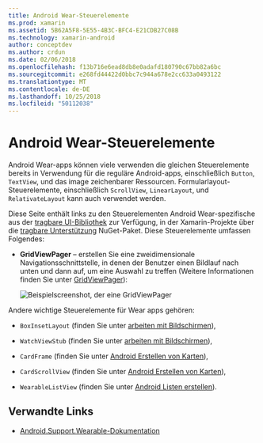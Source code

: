 ```yaml
---
title: Android Wear-Steuerelemente
ms.prod: xamarin
ms.assetid: 5B62A5F8-5E55-4B3C-BFC4-E21CDB27C08B
ms.technology: xamarin-android
author: conceptdev
ms.author: crdun
ms.date: 02/06/2018
ms.openlocfilehash: f13b716e6ead8db8e0adafd180790c67bb82a6bc
ms.sourcegitcommit: e268fd44422d0bbc7c944a678e2cc633a0493122
ms.translationtype: MT
ms.contentlocale: de-DE
ms.lasthandoff: 10/25/2018
ms.locfileid: "50112038"
---
```

# <a name="android-wear-controls"></a>Android Wear-Steuerelemente

Android Wear-apps können viele verwenden die gleichen Steuerelemente bereits in Verwendung für die reguläre Android-apps, einschließlich `Button`, `TextView`, und das image zeichenbarer Ressourcen. Formularlayout-Steuerelemente, einschließlich `ScrollView`, `LinearLayout`, und `RelativateLayout` kann auch verwendet werden.

Diese Seite enthält links zu den Steuerelementen Android Wear-spezifische aus der [tragbare UI-Bibliothek](https://developer.android.com/training/wearables/apps/layouts.html#UiLibrary) zur Verfügung, in der Xamarin-Projekte über die [tragbare Unterstützung](http://www.nuget.org/packages/Xamarin.Android.Wear/) NuGet-Paket. Diese Steuerelemente umfassen Folgendes:

-   **GridViewPager** &ndash; erstellen Sie eine zweidimensionale Navigationsschnittstelle, in denen der Benutzer einen Bildlauf nach unten und dann auf, um eine Auswahl zu treffen (Weitere Informationen finden Sie unter [GridViewPager](~/android/wear/user-interface/controls/gridviewpager.md)):

    ![Beispielscreenshot, der eine GridViewPager](images/gridviewpager.png)

Andere wichtige Steuerelemente für Wear apps gehören:

* `BoxInsetLayout` (finden Sie unter [arbeiten mit Bildschirmen](~/android/wear/screen-sizes.md)),

* `WatchViewStub` (finden Sie unter [arbeiten mit Bildschirmen](~/android/wear/screen-sizes.md)),

* `CardFrame` (finden Sie unter [Android Erstellen von Karten](https://developer.android.com/training/wearables/ui/cards.html)),

* `CardScrollView` (finden Sie unter [Android Erstellen von Karten](https://developer.android.com/training/wearables/ui/cards.html)),

* `WearableListView` (finden Sie unter [Android Listen erstellen](https://developer.android.com/training/wearables/ui/lists.html)).


## <a name="related-links"></a>Verwandte Links

- [Android.Support.Wearable-Dokumentation](https://developer.android.com/reference/android/support/wearable/view/package-summary.html)
